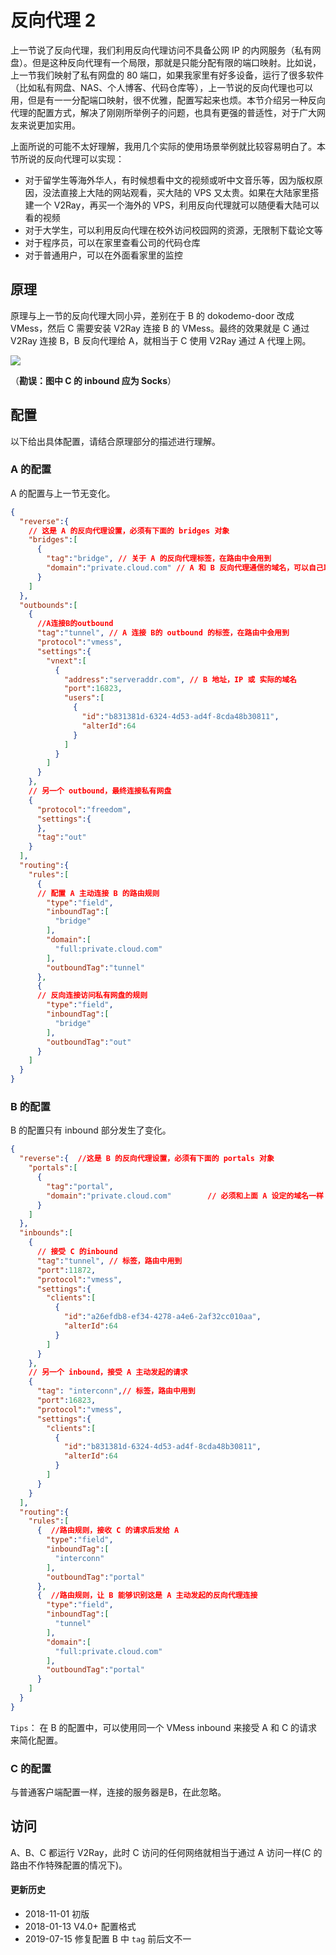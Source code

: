 # 反向代理 2

上一节说了反向代理，我们利用反向代理访问不具备公网 IP 的内网服务（私有网盘）。但是这种反向代理有一个局限，那就是只能分配有限的端口映射。比如说，上一节我们映射了私有网盘的 80 端口，如果我家里有好多设备，运行了很多软件（比如私有网盘、NAS、个人博客、代码仓库等），上一节说的反向代理也可以用，但是有一一分配端口映射，很不优雅，配置写起来也烦。本节介绍另一种反向代理的配置方式，解决了刚刚所举例子的问题，也具有更强的普适性，对于广大网友来说更加实用。

上面所说的可能不太好理解，我用几个实际的使用场景举例就比较容易明白了。本节所说的反向代理可以实现：
- 对于留学生等海外华人，有时候想看中文的视频或听中文音乐等，因为版权原因，没法直接上大陆的网站观看，买大陆的 VPS 又太贵。如果在大陆家里搭建一个 V2Ray，再买一个海外的 VPS，利用反向代理就可以随便看大陆可以看的视频
- 对于大学生，可以利用反向代理在校外访问校园网的资源，无限制下载论文等
- 对于程序员，可以在家里查看公司的代码仓库
- 对于普通用户，可以在外面看家里的监控

## 原理

原理与上一节的反向代理大同小异，差别在于 B 的 dokodemo-door 改成 VMess，然后 C 需要安装 V2Ray 连接 B 的 VMess。最终的效果就是 C 通过 V2Ray 连接 B，B 反向代理给 A，就相当于 C 使用 V2Ray 通过 A 代理上网。

![](/resource/images/block_of_reverse-vmess.bmp)

（**勘误：图中 C 的 inbound 应为 Socks**）

## 配置

以下给出具体配置，请结合原理部分的描述进行理解。

### A 的配置

A 的配置与上一节无变化。

```json
{  
  "reverse":{ 
    // 这是 A 的反向代理设置，必须有下面的 bridges 对象
    "bridges":[  
      {  
        "tag":"bridge", // 关于 A 的反向代理标签，在路由中会用到
        "domain":"private.cloud.com" // A 和 B 反向代理通信的域名，可以自己取一个，可以不是自己购买的域名，但必须跟下面 B 中的 reverse 配置的域名一致
      }
    ]
  },
  "outbounds":[
    {  
      //A连接B的outbound  
      "tag":"tunnel", // A 连接 B的 outbound 的标签，在路由中会用到
      "protocol":"vmess",
      "settings":{  
        "vnext":[  
          {  
            "address":"serveraddr.com", // B 地址，IP 或 实际的域名
            "port":16823,
            "users":[  
              {  
                "id":"b831381d-6324-4d53-ad4f-8cda48b30811",
                "alterId":64
              }
            ]
          }
        ]
      }
    },
    // 另一个 outbound，最终连接私有网盘    
    {  
      "protocol":"freedom",
      "settings":{  
      },
      "tag":"out"
    }
  ],
  "routing":{  
    "rules":[  
      {  
      // 配置 A 主动连接 B 的路由规则
        "type":"field",
        "inboundTag":[  
          "bridge"
        ],
        "domain":[  
          "full:private.cloud.com"
        ],
        "outboundTag":"tunnel"
      },
      {  
      // 反向连接访问私有网盘的规则
        "type":"field",
        "inboundTag":[  
          "bridge"
        ],
        "outboundTag":"out"
      }
    ]    
  }
}
```

### B 的配置

B 的配置只有 inbound 部分发生了变化。

```json
{  
  "reverse":{  //这是 B 的反向代理设置，必须有下面的 portals 对象
    "portals":[  
      {  
        "tag":"portal",
        "domain":"private.cloud.com"        // 必须和上面 A 设定的域名一样
      }
    ]
  },
  "inbounds":[
    {  
      // 接受 C 的inbound
      "tag":"tunnel", // 标签，路由中用到
      "port":11872,
      "protocol":"vmess",
      "settings":{  
        "clients":[  
          {  
            "id":"a26efdb8-ef34-4278-a4e6-2af32cc010aa",
            "alterId":64
          }
        ]
      }
    },
    // 另一个 inbound，接受 A 主动发起的请求  
    {  
      "tag": "interconn",// 标签，路由中用到
      "port":16823,
      "protocol":"vmess",
      "settings":{  
        "clients":[  
          {  
            "id":"b831381d-6324-4d53-ad4f-8cda48b30811",
            "alterId":64
          }
        ]
      }
    }
  ],
  "routing":{   
    "rules":[  
      {  //路由规则，接收 C 的请求后发给 A
        "type":"field",
        "inboundTag":[  
          "interconn"
        ],
        "outboundTag":"portal"
      },
      {  //路由规则，让 B 能够识别这是 A 主动发起的反向代理连接
        "type":"field",
        "inboundTag":[  
          "tunnel"
        ],
        "domain":[  
          "full:private.cloud.com"
        ],
        "outboundTag":"portal"
      }
    ]
  }
}
```

`Tips`： 在 B 的配置中，可以使用同一个 VMess inbound 来接受 A 和 C 的请求来简化配置。

### C 的配置

与普通客户端配置一样，连接的服务器是B，在此忽略。

## 访问

A、B、C 都运行 V2Ray，此时 C 访问的任何网络就相当于通过 A 访问一样(C 的路由不作特殊配置的情况下)。


#### 更新历史

- 2018-11-01 初版
- 2018-01-13 V4.0+ 配置格式
- 2019-07-15 修复配置 B 中 `tag` 前后文不一
